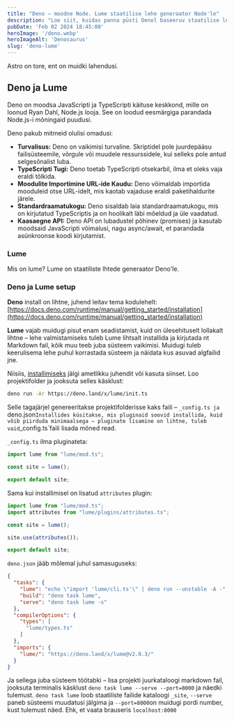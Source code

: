 ```yaml
---
title: "Deno – moodne Node. Lume staatilise lehe generaator Node'le"
description: "Loe siit, kuidas panna püsti Denol baseeruv staatilise lehe generaato"
pubDate: 'Feb 02 2024 18:45:00'
heroImage: '/deno.webp'
heroImageAlt: 'Denosaurus'
slug: 'deno-lume'
---
```


Astro on tore, ent on muidki lahendusi.  
## Deno ja Lume
Deno on moodsa JavaScripti ja TypeScripti käituse keskkond, mille on loonud Ryan Dahl, Node.js looja. See on loodud eesmärgiga parandada Node.js-i mõningaid puudusi.  

Deno pakub mitmeid olulisi omadusi:
* **Turvalisus:** Deno on vaikimisi turvaline. Skriptidel pole juurdepääsu failisüsteemile, võrgule või muudele ressurssidele, kui selleks pole antud selgesõnalist luba.
* **TypeScripti Tugi:** Deno toetab TypeScripti otsekarbil, ilma et oleks vaja eraldi tõlkida.
* **Moodulite Importimine URL-ide Kaudu:** Deno võimaldab importida mooduleid otse URL-idelt, mis kaotab vajaduse eraldi paketihaldurite järele.
* **Standardraamatukogu:** Deno sisaldab laia standardraamatukogu, mis on kirjutatud TypeScriptis ja on hoolikalt läbi mõeldud ja üle vaadatud.
* **Kaasaegne API:** Deno API on lubadustel põhinev (promises) ja kasutab moodsaid JavaScripti võimalusi, nagu async/await, et parandada asünkroonse koodi kirjutamist.

### Lume
Mis on lume?
Lume on staatiliste lhtede generaator Deno'le.

### Deno ja Lume setup
**Deno** install on lihtne, juhend leitav tema kodulehelt: [https://docs.deno.com/runtime/manual/getting_started/installation](https://docs.deno.com/runtime/manual/getting_started/installation)

**Lume** vajab muidugi pisut enam seadistamist, kuid on ülesehituselt lollakalt lihtne – lehe valmistamiseks tuleb Lume lihtsalt installida ja kirjutada nt Markdown fail, kõik muu teeb juba süsteem vaikimisi. Muidugi tuleb keerulisema lehe puhul korrastada süsteem ja näidata kus asuvad algfailid jne.

Niisiis, [installimiseks](https://lume.land/docs/overview/installation/) jälgi ametlikku juhendit või kasuta siinset. Loo projektifolder ja jooksuta selles käsklust:
```bash
deno run -Ar https://deno.land/x/lume/init.ts
```
Selle tagajärjel genereeritakse projektifolderisse kaks faili – `_config.ts ja `deno.json`
Installides küsitakse, mis pluginaid soovid installida, kuid võib piirduda minimaalsega – pluginate lisamine on lihtne, tuleb vaid `_config.ts`faili lisada mõned read.

`_config.ts` ilma pluginateta:
```typescript
import lume from "lume/mod.ts";

const site = lume();

export default site;
```
Sama kui installimisel on lisatud `attributes` plugin:
```typescript
import lume from "lume/mod.ts";
import attributes from "lume/plugins/attributes.ts";

const site = lume();

site.use(attributes());

export default site;
```
`deno.json` jääb mõlemal juhul samasuguseks:
```json
{
  "tasks": {
    "lume": "echo \"import 'lume/cli.ts'\" | deno run --unstable -A -",
    "build": "deno task lume",
    "serve": "deno task lume -s"
  },
  "compilerOptions": {
    "types": [
      "lume/types.ts"
    ]
  },
  "imports": {
    "lume/": "https://deno.land/x/lume@v2.0.3/"
  }
}
```
Ja sellega juba süsteem töötabki – lisa projekti juurkataloogi markdown fail, jooksuta terminalis käsklust `deno task lume --serve --port=8000` ja näedki tulemust. `deno task lume` loob staatiliste failide kataloogi `_site`, `--serve` paneb süsteemi muudatusi jälgima ja `--port=8000`on muidugi pordi number, kust tulemust näed. Ehk, et vaata brauseris `localhost:8000`




